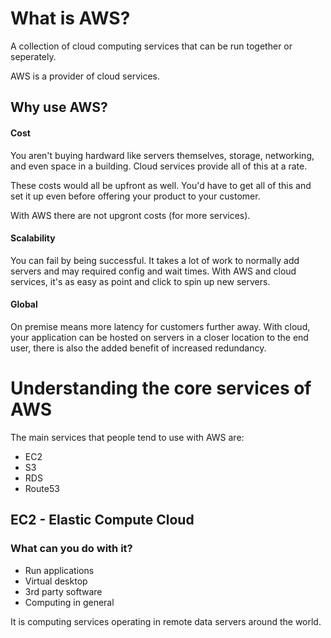 # What is AWS?

A collection of cloud computing services that can be run together or seperately.

AWS is a provider of cloud services.

## Why use AWS?

#### Cost

You aren't buying hardward like servers themselves, storage, networking, and even space in a building. Cloud services provide all of this at a rate.

These costs would all be upfront as well. You'd have to get all of this and set it up even before offering your product to your customer.

With AWS there are not upgront costs (for more services).

#### Scalability

You can fail by being successful. It takes a lot of work to normally add servers and may required config and wait times. With AWS and cloud services, it's as easy as point and click to spin up new servers.

#### Global

On premise means more latency for customers further away. With cloud, your application can be hosted on servers in a closer location to the end user, there is also the added benefit of increased redundancy.


# Understanding the core services of AWS

The main services that people tend to use with AWS are:
-   EC2
-   S3
-   RDS
-   Route53

## EC2 - Elastic Compute Cloud
### What can you do with it?

-   Run applications
-   Virtual desktop
-   3rd party software
-   Computing in general

It is computing services operating in remote data servers around the world.


